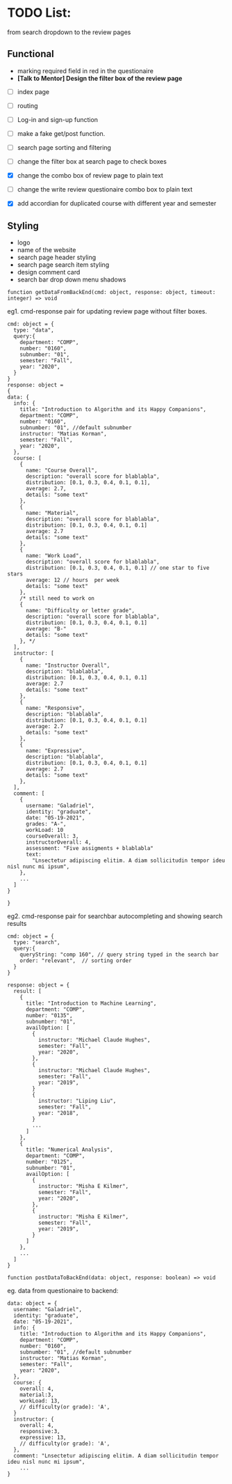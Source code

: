 
# TODO List:

from search dropdown to the review pages


## Functional

* marking required field in red in the questionaire 
* **[Talk to Mentor] Design the filter box of the review page**

-[ ] index page
-[ ] routing
-[ ] Log-in and sign-up function

-[ ] make a fake get/post function.
-[ ] search page sorting and filtering
-[ ] change the filter box at search page to check boxes

-[x] change the combo box of review page to plain text
-[ ] change the write review questionaire combo box to plain text
-[x] add accordian for duplicated course with different year and semester


## Styling 

* logo
* name of the website
* search page header styling
* search page search item styling
* design comment card
* search bar drop down menu shadows 




```
function getDataFromBackEnd(cmd: object, response: object, timeout: integer) => void
```

eg1. cmd-response pair for updating review page without filter boxes.
```
cmd: object = {
  type: "data",
  query:{ 
    department: "COMP",
    number: "0160",
    subnumber: "01",
    semester: "Fall",
    year: "2020",
  }
}
response: object = 
{
data: {
  info: {
    title: "Introduction to Algorithm and its Happy Companions",
    department: "COMP",
    number: "0160",
    subnumber: "01", //default subnumber
    instructor: "Matias Korman",
    semester: "Fall",
    year: "2020",
  },
  course: [
    {
      name: "Course Overall",
      description: "overall score for blablabla",
      distribution: [0.1, 0.3, 0.4, 0.1, 0.1],
      average: 2.7,
      details: "some text"
    },
    {
      name: "Material",
      description: "overall score for blablabla",
      distribution: [0.1, 0.3, 0.4, 0.1, 0.1]
      average: 2.7
      details: "some text"
    },
    {
      name: "Work Load",
      description: "overall score for blablabla",
      distribution: [0.1, 0.3, 0.4, 0.1, 0.1] // one star to five stars
      average: 12 // hours  per week
      details: "some text"
    },
    /* still need to work on
    {
      name: "Difficulty or letter grade",
      description: "overall score for blablabla",
      distribution: [0.1, 0.3, 0.4, 0.1, 0.1]
      average: "B-" 
      details: "some text"
    }, */
  ],
  instructor: [
    {
      name: "Instructor Overall",
      description: "blablabla",
      distribution: [0.1, 0.3, 0.4, 0.1, 0.1]
      average: 2.7
      details: "some text"
    },
    {
      name: "Responsive",
      description: "blablabla",
      distribution: [0.1, 0.3, 0.4, 0.1, 0.1]
      average: 2.7
      details: "some text"
    },
    {
      name: "Expressive",
      description: "blablabla",
      distribution: [0.1, 0.3, 0.4, 0.1, 0.1]
      average: 2.7
      details: "some text"
    },
  ],
  comment: [
    {
      username: "Galadriel",
      identity: "graduate",
      date: "05-19-2021",
      grades: "A-",
      workLoad: 10
      courseOverall: 3,
      instructorOverall: 4,
      assessment: "Five assigments + blablabla"
      text:
        "Lnsectetur adipiscing elitim. A diam sollicitudin tempor ideu nisl nunc mi ipsum",
    },
    ...
  ]
}

}
```
eg2. cmd-response pair for searchbar autocompleting and showing search results

```
cmd: object = {
  type: "search",
  query:{ 
    queryString: "comp 160", // query string typed in the search bar
    order: "relevant",  // sorting order
  }
}

response: object = {
  result: [
    {
      title: "Introduction to Machine Learning",
      department: "COMP",
      number: "0135",
      subnumber: "01",
      availOption: [
        {
          instructor: "Michael Claude Hughes",
          semester: "Fall",
          year: "2020",
        },
        {
          instructor: "Michael Claude Hughes",
          semester: "Fall",
          year: "2019",
        }
        {
          instructor: "Liping Liu",
          semester: "Fall",
          year: "2018",
        }
        ...
      ]
    },
    {
      title: "Numerical Analysis",
      department: "COMP",
      number: "0125",
      subnumber: "01",
      availOption: [
        {
          instructor: "Misha E Kilmer",
          semester: "Fall",
          year: "2020",
        },
        {
          instructor: "Misha E Kilmer",
          semester: "Fall",
          year: "2019",
        }
      ]
    },
    ...
  ]
}
```

```
function postDataToBackEnd(data: object, response: boolean) => void
```
eg. data from questionaire to backend:
```
data: object = {
  username: "Galadriel",
  identity: "graduate",
  date: "05-19-2021",
  info: {
    title: "Introduction to Algorithm and its Happy Companions",
    department: "COMP",
    number: "0160",
    subnumber: "01", //default subnumber
    instructor: "Matias Korman",
    semester: "Fall",
    year: "2020",
  },
  course: {
    overall: 4,
    material:3,
    workLoad: 13,
    // difficulty(or grade): 'A',
  }
  instructor: {
    overall: 4,
    responsive:3,
    expressive: 13,
    // difficulty(or grade): 'A',
  },
  comment: "Lnsectetur adipiscing elitim. A diam sollicitudin tempor ideu nisl nunc mi ipsum",
    ...
}
```





<!-- 

This project was bootstrapped with [Create React App](https://github.com/facebook/create-react-app).

## Available Scripts

In the project directory, you can run:

### `yarn start`

Runs the app in the development mode.<br />
Open [http://localhost:3000](http://localhost:3000) to view it in the browser.

The page will reload if you make edits.<br />
You will also see any lint errors in the console.

### `yarn test`

Launches the test runner in the interactive watch mode.<br />
See the section about [running tests](https://facebook.github.io/create-react-app/docs/running-tests) for more information.

### `yarn build`

Builds the app for production to the `build` folder.<br />
It correctly bundles React in production mode and optimizes the build for the best performance.

The build is minified and the filenames include the hashes.<br />
Your app is ready to be deployed!

See the section about [deployment](https://facebook.github.io/create-react-app/docs/deployment) for more information.

### `yarn eject`

**Note: this is a one-way operation. Once you `eject`, you can’t go back!**

If you aren’t satisfied with the build tool and configuration choices, you can `eject` at any time. This command will remove the single build dependency from your project.

Instead, it will copy all the configuration files and the transitive dependencies (webpack, Babel, ESLint, etc) right into your project so you have full control over them. All of the commands except `eject` will still work, but they will point to the copied scripts so you can tweak them. At this point you’re on your own.

You don’t have to ever use `eject`. The curated feature set is suitable for small and middle deployments, and you shouldn’t feel obligated to use this feature. However we understand that this tool wouldn’t be useful if you couldn’t customize it when you are ready for it.

## Learn More

You can learn more in the [Create React App documentation](https://facebook.github.io/create-react-app/docs/getting-started).

To learn React, check out the [React documentation](https://reactjs.org/).

### Code Splitting

This section has moved here: https://facebook.github.io/create-react-app/docs/code-splitting

### Analyzing the Bundle Size

This section has moved here: https://facebook.github.io/create-react-app/docs/analyzing-the-bundle-size

### Making a Progressive Web App

This section has moved here: https://facebook.github.io/create-react-app/docs/making-a-progressive-web-app

### Advanced Configuration

This section has moved here: https://facebook.github.io/create-react-app/docs/advanced-configuration

### Deployment

This section has moved here: https://facebook.github.io/create-react-app/docs/deployment

### `yarn build` fails to minify

This section has moved here: https://facebook.github.io/create-react-app/docs/troubleshooting#npm-run-build-fails-to-minify -->
